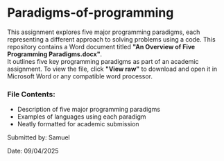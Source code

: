 # Paradigms-of-programming
This assignment explores five major programming paradigms, each representing a different approach to solving problems using a code.
This repository contains a Word document titled **"An Overview of Five Programming Paradigms.docx"**.  
It outlines five key programming paradigms as part of an academic assignment.
To view the file, click **"View raw"** to download and open it in Microsoft Word or any compatible word processor.
### File Contents:
- Description of five major programming paradigms
- Examples of languages using each paradigm
- Neatly formatted for academic submission

Submitted by: Samuel

Date: 09/04/2025
